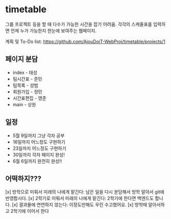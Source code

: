 # timetable

그룹 프로젝트 등을 할 때 다수가 가능한 시간을 잡기 어려움. 각각의 스케줄표를 입력하면 언제 누가 가능한지 한눈에 보여주는 웹페이지.

계획 및 To-Do list: https://github.com/AjouDoiT-WebProj/timetable/projects/1

## 페이지 분담

* index - 태성
* 팀시간표 - 준민
* 팀목록 - 성범
* 회원가입 - 정민
* 시간표편집 - 영준
* main - 상원

## 일정

* 5월 9일까지 그냥 각자 공부
* 16일까지 어느정도 구현하기
* 23일까지 어느정도 구현하기
* 30일까지 각자 페이지 완성!
* 6월 6일까지 완전히 완성!!

## 어떡하지???

[x] 방학으로 미뤄서 미래의 나에게 맡긴다: 남은 일을 다시 분담해서 방학 알아서 git에 반영합시다.
[x] 2학기로 미뤄서 미래의 나에게 맡긴다: 2학기에 한다면 백엔드도 합니다.
[x] 결과물에 연연하지 않는다: 이정도만해도 우린 수고했어요.
[x] 방학때 알아서하고 2학기에 이어서 한다